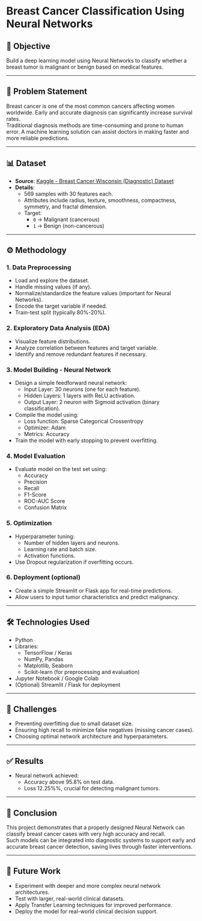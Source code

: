 <h1>Breast Cancer Classification Using Neural Networks</h1>

<h2>📌 Objective</h2>
<p>Build a deep learning model using Neural Networks to classify whether a breast tumor is malignant or benign based on medical features.</p>

<hr>

<h2>🛑 Problem Statement</h2>
<p>Breast cancer is one of the most common cancers affecting women worldwide. Early and accurate diagnosis can significantly increase survival rates.<br>
Traditional diagnosis methods are time-consuming and prone to human error. A machine learning solution can assist doctors in making faster and more reliable predictions.</p>

<hr>

<h2>📊 Dataset</h2>
<ul>
  <li><b>Source</b>: <a href="https://www.kaggle.com/datasets/uciml/breast-cancer-wisconsin-data" target="_blank">Kaggle - Breast Cancer Wisconsin (Diagnostic) Dataset</a></li>
  <li><b>Details</b>:
    <ul>
      <li>569 samples with 30 features each.</li>
      <li>Attributes include radius, texture, smoothness, compactness, symmetry, and fractal dimension.</li>
      <li>Target:
        <ul>
          <li><code>0</code> → Malignant (cancerous)</li>
          <li><code>1</code> → Benign (non-cancerous)</li>
        </ul>
      </li>
    </ul>
  </li>
</ul>

<hr>

<h2>⚙️ Methodology</h2>

<h3>1. Data Preprocessing</h3>
<ul>
  <li>Load and explore the dataset.</li>
  <li>Handle missing values (if any).</li>
  <li>Normalize/standardize the feature values (important for Neural Networks).</li>
  <li>Encode the target variable if needed.</li>
  <li>Train-test split (typically 80%-20%).</li>
</ul>

<h3>2. Exploratory Data Analysis (EDA)</h3>
<ul>
  <li>Visualize feature distributions.</li>
  <li>Analyze correlation between features and target variable.</li>
  <li>Identify and remove redundant features if necessary.</li>
</ul>

<h3>3. Model Building - Neural Network</h3>
<ul>
  <li>Design a simple feedforward neural network:
    <ul>
      <li>Input Layer: 30 neurons (one for each feature).</li>
      <li>Hidden Layers: 1 layers with ReLU activation.</li>
      <li>Output Layer: 2 neuron with Sigmoid activation (binary classification).</li>
    </ul>
  </li>
  <li>Compile the model using:
    <ul>
      <li>Loss function: Sparse Categorical Crossentropy</li>
      <li>Optimizer: Adam</li>
      <li>Metrics: Accuracy </li>
    </ul>
  </li>
  <li>Train the model with early stopping to prevent overfitting.</li>
</ul>

<h3>4. Model Evaluation</h3>
<ul>
  <li>Evaluate model on the test set using:
    <ul>
      <li>Accuracy</li>
      <li>Precision</li>
      <li>Recall</li>
      <li>F1-Score</li>
      <li>ROC-AUC Score</li>
      <li>Confusion Matrix</li>
    </ul>
  </li>
</ul>

<h3>5. Optimization</h3>
<ul>
  <li>Hyperparameter tuning:
    <ul>
      <li>Number of hidden layers and neurons.</li>
      <li>Learning rate and batch size.</li>
      <li>Activation functions.</li>
    </ul>
  </li>
  <li>Use Dropout regularization if overfitting occurs.</li>
</ul>

<h3>6. Deployment (optional)</h3>
<ul>
  <li>Create a simple Streamlit or Flask app for real-time predictions.</li>
  <li>Allow users to input tumor characteristics and predict malignancy.</li>
</ul>

<hr>

<h2>🛠️ Technologies Used</h2>
<ul>
  <li>Python</li>
  <li>Libraries:
    <ul>
      <li>TensorFlow / Keras</li>
      <li>NumPy, Pandas</li>
      <li>Matplotlib, Seaborn</li>
      <li>Scikit-learn (for preprocessing and evaluation)</li>
    </ul>
  </li>
  <li>Jupyter Notebook / Google Colab</li>
  <li>(Optional) Streamlit / Flask for deployment</li>
</ul>

<hr>

<h2>🚧 Challenges</h2>
<ul>
  <li>Preventing overfitting due to small dataset size.</li>
  <li>Ensuring high recall to minimize false negatives (missing cancer cases).</li>
  <li>Choosing optimal network architecture and hyperparameters.</li>
</ul>

<hr>

<h2>✅ Results</h2>
<ul>
  <li>Neural network achieved:
    <ul>
      <li>Accuracy above 95.8% on test data.</li>
      <li>Loss 12.25%%, crucial for detecting malignant tumors.</li>
    </ul>
  </li>
</ul>

<hr>

<h2>📝 Conclusion</h2>
<p>This project demonstrates that a properly designed Neural Network can classify breast cancer cases with very high accuracy and recall.<br>
Such models can be integrated into diagnostic systems to support early and accurate breast cancer detection, saving lives through faster interventions.</p>

<hr>

<h2>🔮 Future Work</h2>
<ul>
  <li>Experiment with deeper and more complex neural network architectures.</li>
  <li>Test with larger, real-world clinical datasets.</li>
  <li>Apply Transfer Learning techniques for improved performance.</li>
  <li>Deploy the model for real-world clinical decision support.</li>
</ul>
